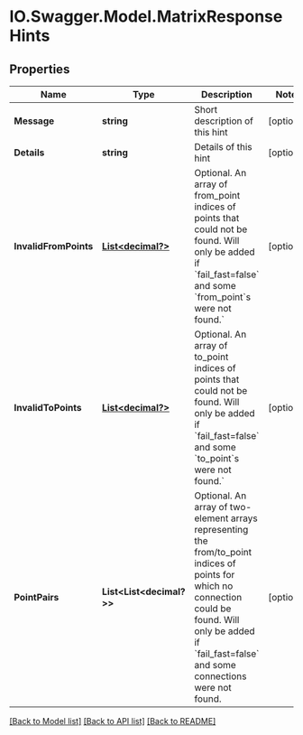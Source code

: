 # IO.Swagger.Model.MatrixResponseHints
## Properties

Name | Type | Description | Notes
------------ | ------------- | ------------- | -------------
**Message** | **string** | Short description of this hint | [optional] 
**Details** | **string** | Details of this hint | [optional] 
**InvalidFromPoints** | [**List&lt;decimal?&gt;**](BigDecimal.md) | Optional. An array of from_point indices of points that could not be found. Will only be added if &#x60;fail_fast&#x3D;false&#x60; and some &#x60;from_point&#x60;s were not found.&#x60; | [optional] 
**InvalidToPoints** | [**List&lt;decimal?&gt;**](BigDecimal.md) | Optional. An array of to_point indices of points that could not be found. Will only be added if &#x60;fail_fast&#x3D;false&#x60; and some &#x60;to_point&#x60;s were not found.&#x60; | [optional] 
**PointPairs** | **List&lt;List&lt;decimal?&gt;&gt;** | Optional. An array of two-element arrays representing the from/to_point indices of points for which no connection could be found. Will only be added if &#x60;fail_fast&#x3D;false&#x60; and some connections were not found. | [optional] 

[[Back to Model list]](../README.md#documentation-for-models) [[Back to API list]](../README.md#documentation-for-api-endpoints) [[Back to README]](../README.md)


